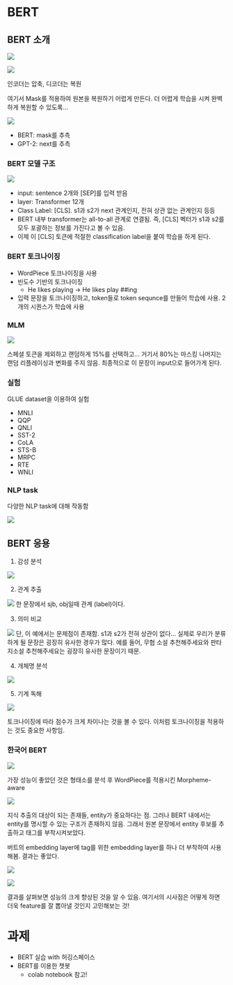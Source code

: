 # BERT

## BERT 소개

![](017.png)

![](018.png)

인코더는 압축, 디코더는 복원

여기서 Mask를 적용하여 원본을 복원하기 어렵게 만든다. 더 어렵게 학습을 시켜 완벽하게 복원할 수 있도록...

![](019.png)

- BERT: mask를 추측
- GPT-2: next를 추측

### BERT 모델 구조

![](020.png)

- input: sentence 2개와 [SEP]를 입력 받음
- layer: Transformer 12개
- Class Label: [CLS]. s1과 s2가 next 관계인지, 전혀 상관 없는 관계인지 등등
- BERT 내부 transformer는 all-to-all 관계로 연결됨. 즉, [CLS] 벡터가 s1과 s2를 모두 포괄하는 정보를 가진다고 볼 수 있음.
- 이제 이 [CLS] 토큰에 적절한 classification label을 붙여 학습을 하게 된다.

### BERT 토크나이징

- WordPiece 토크나이징을 사용
- 빈도수 기반의 토크나이징
  - He likes playing -> He likes play ##ing
- 입력 문장을 토크나이징하고, token들로 token sequnce를 만들어 학습에 사용. 2개의 시퀀스가 학습에 사용

### MLM

![](021.png)

스페셜 토큰을 제외하고 랜덤하게 15%를 선택하고... 거기서 80%는 마스킹 나머지는 랜덤 리플레이싱과 변화를 주지 않음. 최종적으로 이 문장이 input으로 들어가게 된다.

### 실험

GLUE dataset을 이용하여 실험

- MNLI
- QQP
- QNLI
- SST-2
- CoLA
- STS-B
- MRPC
- RTE
- WNLI

### NLP task

다양한 NLP task에 대해 작동함

![](022.png)

## BERT 응용

1. 감성 분석

![](023.png)

2. 관계 추출

![](024.png)
한 문장에서 sjb, obj일때 관계 (label)이다.

3. 의미 비교

![](025.png)
단, 이 예에서는 문제점이 존재함. s1과 s2가 전혀 상관이 없다... 실제로 우리가 분류하게 될 문장은 굉장히 유사한 경우가 많다. 예를 들어, 무협 소설 추천해주세요와 판타지소설 추천해주세요는 굉장히 유사한 문장이기 때문.

4. 개체명 분석

![](026.png)

5. 기계 독해

![](027.png)

토크나이징에 따라 점수가 크게 차이나는 것을 볼 수 있다. 이처럼 토크나이징을 적용하는 것도 중요한 사항임.

### 한국어 BERT

![](028.png)

가장 성능이 좋았던 것은 형태소를 분석 후 WordPiece를 적용시킨 Morpheme-aware

![](029.png)

지식 추출의 대상이 되는 존재들, entity가 중요하다는 점. 그러나 BERT 내에서는 entity를 명시할 수 있는 구조가 존재하지 않음. 그래서 원본 문장에서 entity 후보를 추출하고 태그를 부착시켜보았다.

버트의 embedding layer에 tag를 위한 embedding layer를 하나 더 부착하여 사용해봄. 결과는 좋았다.

![](030.png)

![](031.png)

결과를 살펴보면 성능의 크게 향상된 것을 알 수 있음. 여기서의 시사점은 어떻게 하면 더욱 feature를 잘 뽑아낼 것인지 고민해보는 것!

# 과제

- BERT 실습 with 허깅스페이스
- BERT를 이용한 챗봇
  - colab notebook 참고!
